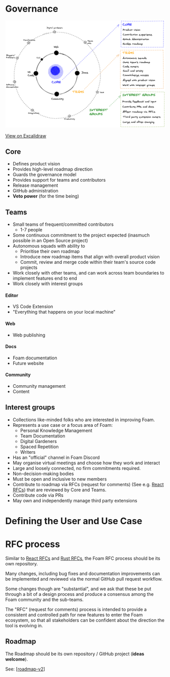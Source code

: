 # Governance

![Governance](assets/images/governance.png)

[View on Excalidraw](https://excalidraw.com/#json=5928978384683008,X3ReJbFYLKeREUlE2lu8ww)

## Core

- Defines product vision
- Provides high-level roadmap direction
- Guards the governance model
- Provides support for teams and contributors
- Release management
- GitHub administration
- **Veto power** (for the time being)

## Teams

- Small teams of frequent/committed contributors
  - 1-7 people 
- Some continuous commitment to the project expected (inasmuch possible in an Open Source project)
- Autonomous squads with ability to
  - Prioritise their own roadmap
  - Introduce new roadmap items that align with overall product vision
  - Commit, review and merge code within their team's source code projects
- Work closely with other teams, and can work across team boundaries to implement features end to end
- Work closely with interest groups


#### Editor

- VS Code Extension
- "Everything that happens on your local machine"

#### Web

- Web publishing

#### Docs

- Foam documentation
- Future website

#### Community

- Community management
- Content 

## Interest groups 

- Collections like-minded folks who are interested in improving Foam.
- Represents a use case or a focus area of Foam:
  - Personal Knowledge Management
  - Team Documentation
  - Digital Gardeners
  - Spaced Repetition
  - Writers
- Has an "official" channel in Foam Discord
- May organise virtual meetings and choose how they work and interact
- Large and loosely connected, no firm commitments required.
- Non-decision-making bodies
- Must be open and inclusive to new members
- Contribute to roadmap via RFCs (request for comments) (See e.g. [React RFCs](https://github.com/reactjs/rfcs)) that are reviewed by Core and Teams.
- Contribute code via PRs
- May own and independently manage third party extensions


# Defining the User and Use Case



# RFC process

Similar to [React RFCs](https://github.com/reactjs/rfcs) and [Rust RFCs](https://github.com/rust-lang/rfcs), the Foam RFC process should be its own repository.

Many changes, including bug fixes and documentation improvements can be implemented and reviewed via the normal GitHub pull request workflow.

Some changes though are "substantial", and we ask that these be put through a bit of a design process and produce a consensus among the Foam community and the sub-teams.

The "RFC" (request for comments) process is intended to provide a consistent and controlled path for new features to enter the Foam ecosystem, so that all stakeholders can be confident about the direction the tool is evolving in.
  
## Roadmap

The Roadmap should be its own repository / GitHub project (**ideas welcome**).

See: [[roadmap-v2]]

[//begin]: # "Autogenerated link references for markdown compatibility"
[roadmap-v2]: roadmap-v2 "Roadmap v2"
[//end]: # "Autogenerated link references"